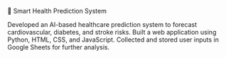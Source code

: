 🔹 Smart Health Prediction System

Developed an AI-based healthcare prediction system to forecast cardiovascular, diabetes, and stroke risks.
Built a web application using Python, HTML, CSS, and JavaScript.
Collected and stored user inputs in Google Sheets for further analysis.
